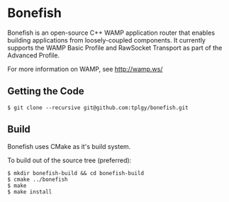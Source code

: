 Bonefish
========

Bonefish is an open-source C++ WAMP application router that enables building
applications from loosely-coupled components. It currently supports the WAMP
Basic Profile and RawSocket Transport as part of the Advanced Profile.

For more information on WAMP, see http://wamp.ws/

## Getting the Code

```
$ git clone --recursive git@github.com:tplgy/bonefish.git
```

## Build

Bonefish uses CMake as it's build system.

To build out of the source tree (preferred):

```
$ mkdir bonefish-build && cd bonefish-build
$ cmake ../bonefish
$ make
$ make install
```
